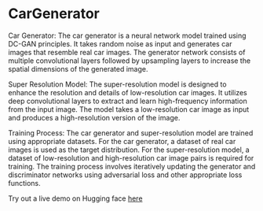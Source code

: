 # CarGenerator

Car Generator:
The car generator is a neural network model trained using DC-GAN principles.
It takes random noise as input and generates car images that resemble real car images.
The generator network consists of multiple convolutional layers followed by upsampling layers to increase the spatial dimensions of the generated image.

Super Resolution Model:
The super-resolution model is designed to enhance the resolution and details of low-resolution car images.
It utilizes deep convolutional layers to extract and learn high-frequency information from the input image.
The model takes a low-resolution car image as input and produces a high-resolution version of the image.

Training Process:
The car generator and super-resolution model are trained using appropriate datasets.
For the car generator, a dataset of real car images is used as the target distribution.
For the super-resolution model, a dataset of low-resolution and high-resolution car image pairs is required for training.
The training process involves iteratively updating the generator and discriminator networks using adversarial loss and other appropriate loss functions.

Try out a live demo on Hugging face [here](https://huggingface.co/spaces/AyanCh0w/CarImageGenerator)
